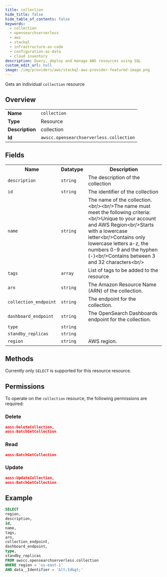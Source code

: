```yaml
---
title: collection
hide_title: false
hide_table_of_contents: false
keywords:
  - collection
  - opensearchserverless
  - aws
  - stackql
  - infrastructure-as-code
  - configuration-as-data
  - cloud inventory
description: Query, deploy and manage AWS resources using SQL
custom_edit_url: null
image: /img/providers/aws/stackql-aws-provider-featured-image.png
---
```

Gets an individual <code>collection</code> resource

## Overview
<table><tbody>
<tr><td><b>Name</b></td><td><code>collection</code></td></tr>
<tr><td><b>Type</b></td><td>Resource</td></tr>
<tr><td><b>Description</b></td><td>collection</td></tr>
<tr><td><b>Id</b></td><td><code>awscc.opensearchserverless.collection</code></td></tr>
</tbody></table>

## Fields
<table><tbody>
<tr><th>Name</th><th>Datatype</th><th>Description</th></tr>
<tr><td><code>description</code></td><td><code>string</code></td><td>The description of the collection</td></tr>
<tr><td><code>id</code></td><td><code>string</code></td><td>The identifier of the collection</td></tr>
<tr><td><code>name</code></td><td><code>string</code></td><td>The name of the collection.&lt;br&#x2F;&gt;&lt;br&#x2F;&gt;The name must meet the following criteria:&lt;br&#x2F;&gt;Unique to your account and AWS Region&lt;br&#x2F;&gt;Starts with a lowercase letter&lt;br&#x2F;&gt;Contains only lowercase letters a-z, the numbers 0-9 and the hyphen (-)&lt;br&#x2F;&gt;Contains between 3 and 32 characters&lt;br&#x2F;&gt;</td></tr>
<tr><td><code>tags</code></td><td><code>array</code></td><td>List of tags to be added to the resource</td></tr>
<tr><td><code>arn</code></td><td><code>string</code></td><td>The Amazon Resource Name (ARN) of the collection.</td></tr>
<tr><td><code>collection_endpoint</code></td><td><code>string</code></td><td>The endpoint for the collection.</td></tr>
<tr><td><code>dashboard_endpoint</code></td><td><code>string</code></td><td>The OpenSearch Dashboards endpoint for the collection.</td></tr>
<tr><td><code>type</code></td><td><code>string</code></td><td></td></tr>
<tr><td><code>standby_replicas</code></td><td><code>string</code></td><td></td></tr>
<tr><td><code>region</code></td><td><code>string</code></td><td>AWS region.</td></tr>

</tbody></table>

## Methods
Currently only <code>SELECT</code> is supported for this resource resource.

## Permissions

To operate on the <code>collection</code> resource, the following permissions are required:

### Delete
```json
aoss:DeleteCollection,
aoss:BatchGetCollection
```

### Read
```json
aoss:BatchGetCollection
```

### Update
```json
aoss:UpdateCollection,
aoss:BatchGetCollection
```


## Example
```sql
SELECT
region,
description,
id,
name,
tags,
arn,
collection_endpoint,
dashboard_endpoint,
type,
standby_replicas
FROM awscc.opensearchserverless.collection
WHERE region = 'us-east-1'
AND data__Identifier = '&lt;Id&gt;'
```
